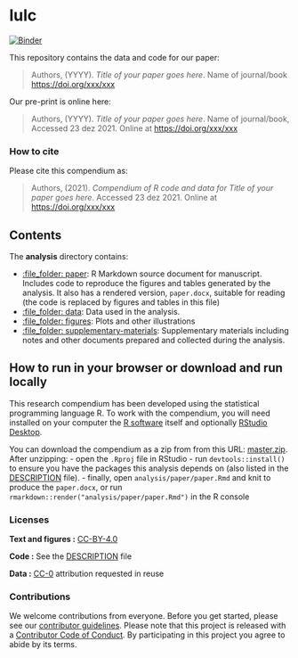 
<!-- README.md is generated from README.Rmd. Please edit that file -->

# lulc

[![Binder](https://mybinder.org/badge_logo.svg)](https://mybinder.org/v2/gh///master?urlpath=rstudio)

This repository contains the data and code for our paper:

> Authors, (YYYY). *Title of your paper goes here*. Name of journal/book
> <https://doi.org/xxx/xxx>

Our pre-print is online here:

> Authors, (YYYY). *Title of your paper goes here*. Name of
> journal/book, Accessed 23 dez 2021. Online at
> <https://doi.org/xxx/xxx>

### How to cite

Please cite this compendium as:

> Authors, (2021). *Compendium of R code and data for Title of your
> paper goes here*. Accessed 23 dez 2021. Online at
> <https://doi.org/xxx/xxx>

## Contents

The **analysis** directory contains:

-   [:file\_folder: paper](/analysis/paper): R Markdown source document
    for manuscript. Includes code to reproduce the figures and tables
    generated by the analysis. It also has a rendered version,
    `paper.docx`, suitable for reading (the code is replaced by figures
    and tables in this file)
-   [:file\_folder: data](/analysis/data): Data used in the analysis.
-   [:file\_folder: figures](/analysis/figures): Plots and other
    illustrations
-   [:file\_folder:
    supplementary-materials](/analysis/supplementary-materials):
    Supplementary materials including notes and other documents prepared
    and collected during the analysis.

## How to run in your browser or download and run locally

This research compendium has been developed using the statistical
programming language R. To work with the compendium, you will need
installed on your computer the [R
software](https://cloud.r-project.org/) itself and optionally [RStudio
Desktop](https://rstudio.com/products/rstudio/download/).

You can download the compendium as a zip from from this URL:
[master.zip](/archive/master.zip). After unzipping: - open the `.Rproj`
file in RStudio - run `devtools::install()` to ensure you have the
packages this analysis depends on (also listed in the
[DESCRIPTION](/DESCRIPTION) file). - finally, open
`analysis/paper/paper.Rmd` and knit to produce the `paper.docx`, or run
`rmarkdown::render("analysis/paper/paper.Rmd")` in the R console

### Licenses

**Text and figures :**
[CC-BY-4.0](http://creativecommons.org/licenses/by/4.0/)

**Code :** See the [DESCRIPTION](DESCRIPTION) file

**Data :** [CC-0](http://creativecommons.org/publicdomain/zero/1.0/)
attribution requested in reuse

### Contributions

We welcome contributions from everyone. Before you get started, please
see our [contributor guidelines](CONTRIBUTING.md). Please note that this
project is released with a [Contributor Code of Conduct](CONDUCT.md). By
participating in this project you agree to abide by its terms.
